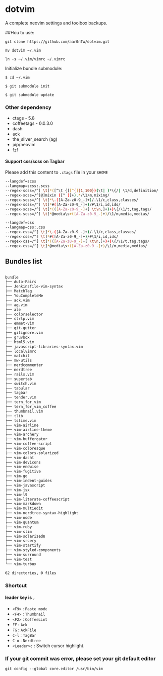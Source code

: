 
# dotvim

A complete neovim settings and toolbox backups.

##Hou to use:

`git clone https://github.com/aar0nTw/dotvim.git`

`mv dotvim ~/.vim`

`ln -s ~/.vim/vimrc ~/.vimrc`

Initialize bundle submodule:

```
$ cd ~/.vim

$ git submodule init

$ git submodule update
```

### Other dependency
- ctags - 5.8
- coffeetags - 0.0.3.0
- dash
- ack
- the_sliver_search (ag)
- pip/neovim
- fzf

#### Support css/scss on Tagbar

Please add this content to `.ctags` file in your `$HOME`

```sh
--langdef=scss
--langmap=scss:.scss
--regex-scss=/^[ \t]*([^\t {][^{]{1,100})(\t| )*\{/| \1/d,definition/
--regex-scss=/^[@]mixin ([^ (]+).*/\1/m,mixing/
--regex-scss=/^[ \t]*\.([A-Za-z0-9_-]+)/.\1/c,class,classes/
--regex-scss=/^[ \t]*#([A-Za-z0-9_-]+)/#\1/i,id,ids/
--regex-scss=/^[ \t]*(([A-Za-z0-9_-]+[ \t\n,]+)+)\{/\1/t,tag,tags/
--regex-scss=/^[ \t]*@media\s+([A-Za-z0-9_-]+)/\1/m,media,medias/ 

--langdef=css
--langmap=css:.css
--regex-css=/^[ \t]*\.([A-Za-z0-9_-]+)/.\1/c,class,classes/
--regex-css=/^[ \t]*#([A-Za-z0-9_-]+)/#\1/i,id,ids/
--regex-css=/^[ \t]*(([A-Za-z0-9_-]+[ \t\n,]+)+)\{/\1/t,tag,tags/
--regex-css=/^[ \t]*@media\s+([A-Za-z0-9_-]+)/\1/m,media,medias/ 
```

## Bundles list

```sh

bundle
├── Auto-Pairs
├── Jenkinsfile-vim-syntax
├── MatchTag
├── YouCompleteMe
├── ack.vim
├── ag.vim
├── ale
├── colorselector
├── ctrlp.vim
├── emmet-vim
├── git-gutter
├── gitignore.vim
├── gruvbox
├── html5.vim
├── javascript-libraries-syntax.vim
├── localvimrc
├── matchit
├── mw-utils
├── nerdcommenter
├── nerdtree
├── rails.vim
├── supertab
├── switch.vim
├── tabular
├── tagbar
├── tender.vim
├── tern_for_vim
├── tern_for_vim_coffee
├── thumbnail.vim
├── tlib
├── tslime.vim
├── vim-airline
├── vim-airline-theme
├── vim-archery
├── vim-buffergator
├── vim-coffee-script
├── vim-coloresque
├── vim-colors-solarized
├── vim-dasht
├── vim-devicons
├── vim-endwise
├── vim-fugitive
├── vim-go
├── vim-indent-guides
├── vim-javascript
├── vim-jsx
├── vim-l9
├── vim-literate-coffeescript
├── vim-markdown
├── vim-multiedit
├── vim-nerdtree-syntax-highlight
├── vim-node
├── vim-quantum
├── vim-ruby
├── vim-slim
├── vim-solarized8
├── vim-srcery
├── vim-startify
├── vim-styled-components
├── vim-surround
├── vim-test
└── vim-turbux

62 directories, 0 files

```

### Shortcut
#### leader key is `,`

 - `<F9>` : `Paste mode`
 - `<F4>` : `Thumbnail`
 - `<F2>` : `CoffeeLint`
 - `FF` : `Ack`
 - `FG` : `AckFile`
 - `C-l` : `TagBar`
 - `C-o` : `Nerdtree`
 - `<Leader>c` : Switch cursor highlight.

### If your git commit was error, please set your git default editor
`git config --global core.editor /usr/bin/vim`

